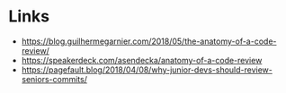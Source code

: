 # Links

- https://blog.guilhermegarnier.com/2018/05/the-anatomy-of-a-code-review/
- https://speakerdeck.com/asendecka/anatomy-of-a-code-review
- https://pagefault.blog/2018/04/08/why-junior-devs-should-review-seniors-commits/

